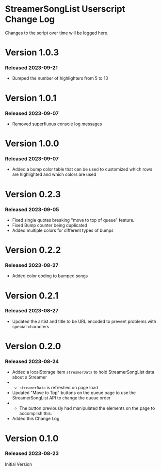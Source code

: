 # StreamerSongList Userscript Change Log

Changes to the script over time will be logged here.

# Version 1.0.3

### Released 2023-09-21

- Bumped the number of highlighters from 5 to 10

# Version 1.0.1

### Released 2023-09-07

- Removed superfluous console log messages

# Version 1.0.0

### Released 2023-09-07

- Added a bump color table that can be used to customized which rows are highlighted and which colors are used

# Version 0.2.3

### Released 2023-09-05

- Fixed single quotes breaking "move to top of queue" feature.
- Fixed Bump counter being duplicated
- Added multiple colors for different types of bumps

# Version 0.2.2

### Released 2023-08-27

- Added color coding to bumped songs

# Version 0.2.1

### Released 2023-08-27

- Updated the artist and title to be URL encoded to prevent problems with special characters

# Version 0.2.0 

### Released 2023-08-24

- Added a localStorage item `streamerData` to hold StreamerSongList data about a Streamer
- - `streamerData` is refreshed on page load
- Updated "Move to Top" buttons on the queue page to use the StreamerSongList API to change the queue order
- - The button previously had manipulated the elements on the page to accomplish this.
- Added this Change Log

# Version 0.1.0

### Released 2023-08-23

Initial Version
